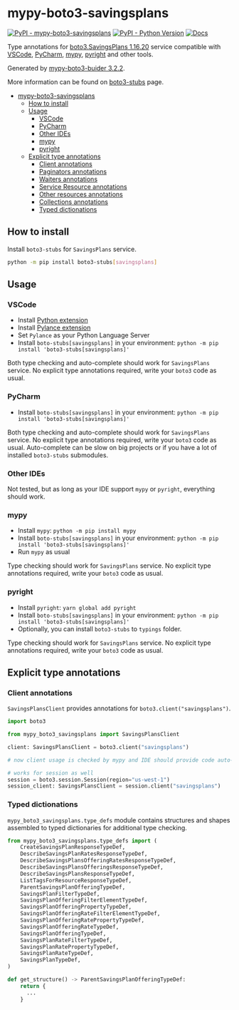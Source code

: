 # mypy-boto3-savingsplans

[![PyPI - mypy-boto3-savingsplans](https://img.shields.io/pypi/v/mypy-boto3-savingsplans.svg?color=blue)](https://pypi.org/project/mypy-boto3-savingsplans)
[![PyPI - Python Version](https://img.shields.io/pypi/pyversions/mypy-boto3-savingsplans.svg?color=blue)](https://pypi.org/project/mypy-boto3-savingsplans)
[![Docs](https://img.shields.io/readthedocs/mypy-boto3-builder.svg?color=blue)](https://mypy-boto3-builder.readthedocs.io/)

Type annotations for
[boto3.SavingsPlans 1.16.20](https://boto3.amazonaws.com/v1/documentation/api/1.16.20/reference/services/savingsplans.html#SavingsPlans) service
compatible with
[VSCode](https://code.visualstudio.com/),
[PyCharm](https://www.jetbrains.com/pycharm/),
[mypy](https://github.com/python/mypy),
[pyright](https://github.com/microsoft/pyright)
and other tools.

Generated by [mypy-boto3-buider 3.2.2](https://github.com/vemel/mypy_boto3_builder).

More information can be found on [boto3-stubs](https://pypi.org/project/boto3-stubs/) page.

- [mypy-boto3-savingsplans](#mypy-boto3-savingsplans)
  - [How to install](#how-to-install)
  - [Usage](#usage)
    - [VSCode](#vscode)
    - [PyCharm](#pycharm)
    - [Other IDEs](#other-ides)
    - [mypy](#mypy)
    - [pyright](#pyright)
  - [Explicit type annotations](#explicit-type-annotations)
    - [Client annotations](#client-annotations)
    - [Paginators annotations](#paginators-annotations)
    - [Waiters annotations](#waiters-annotations)
    - [Service Resource annotations](#service-resource-annotations)
    - [Other resources annotations](#other-resources-annotations)
    - [Collections annotations](#collections-annotations)
    - [Typed dictionations](#typed-dictionations)

## How to install

Install `boto3-stubs` for `SavingsPlans` service.

```bash
python -m pip install boto3-stubs[savingsplans]
```

## Usage

### VSCode

- Install [Python extension](https://marketplace.visualstudio.com/items?itemName=ms-python.python)
- Install [Pylance extension](https://marketplace.visualstudio.com/items?itemName=ms-python.vscode-pylance)
- Set `Pylance` as your Python Language Server
- Install `boto-stubs[savingsplans]` in your environment: `python -m pip install 'boto3-stubs[savingsplans]'`

Both type checking and auto-complete should work for `SavingsPlans` service.
No explicit type annotations required, write your `boto3` code as usual.

### PyCharm

- Install `boto-stubs[savingsplans]` in your environment: `python -m pip install 'boto3-stubs[savingsplans]'`

Both type checking and auto-complete should work for `SavingsPlans` service.
No explicit type annotations required, write your `boto3` code as usual.
Auto-complete can be slow on big projects or if you have a lot of installed `boto3-stubs` submodules.

### Other IDEs

Not tested, but as long as your IDE support `mypy` or `pyright`, everything should work.

### mypy

- Install `mypy`: `python -m pip install mypy`
- Install `boto-stubs[savingsplans]` in your environment: `python -m pip install 'boto3-stubs[savingsplans]'`
- Run `mypy` as usual

Type checking should work for `SavingsPlans` service.
No explicit type annotations required, write your `boto3` code as usual.

### pyright

- Install `pyright`: `yarn global add pyright`
- Install `boto-stubs[savingsplans]` in your environment: `python -m pip install 'boto3-stubs[savingsplans]'`
- Optionally, you can install `boto3-stubs` to `typings` folder.

Type checking should work for `SavingsPlans` service.
No explicit type annotations required, write your `boto3` code as usual.

## Explicit type annotations

### Client annotations

`SavingsPlansClient` provides annotations for `boto3.client("savingsplans")`.

```python
import boto3

from mypy_boto3_savingsplans import SavingsPlansClient

client: SavingsPlansClient = boto3.client("savingsplans")

# now client usage is checked by mypy and IDE should provide code auto-complete

# works for session as well
session = boto3.session.Session(region="us-west-1")
session_client: SavingsPlansClient = session.client("savingsplans")
```








### Typed dictionations

`mypy_boto3_savingsplans.type_defs` module contains structures and shapes assembled
to typed dictionaries for additional type checking.

```python
from mypy_boto3_savingsplans.type_defs import (
    CreateSavingsPlanResponseTypeDef,
    DescribeSavingsPlanRatesResponseTypeDef,
    DescribeSavingsPlansOfferingRatesResponseTypeDef,
    DescribeSavingsPlansOfferingsResponseTypeDef,
    DescribeSavingsPlansResponseTypeDef,
    ListTagsForResourceResponseTypeDef,
    ParentSavingsPlanOfferingTypeDef,
    SavingsPlanFilterTypeDef,
    SavingsPlanOfferingFilterElementTypeDef,
    SavingsPlanOfferingPropertyTypeDef,
    SavingsPlanOfferingRateFilterElementTypeDef,
    SavingsPlanOfferingRatePropertyTypeDef,
    SavingsPlanOfferingRateTypeDef,
    SavingsPlanOfferingTypeDef,
    SavingsPlanRateFilterTypeDef,
    SavingsPlanRatePropertyTypeDef,
    SavingsPlanRateTypeDef,
    SavingsPlanTypeDef,
)

def get_structure() -> ParentSavingsPlanOfferingTypeDef:
    return {
      ...
    }
```
